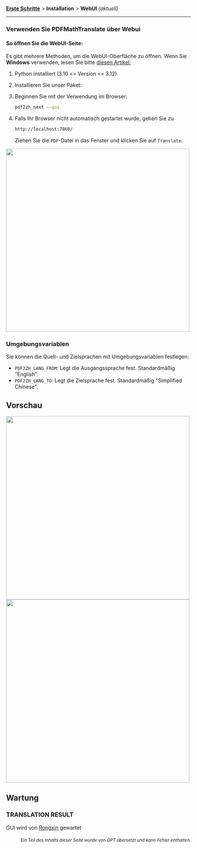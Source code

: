 [**Erste Schritte**](./getting-started.md) > **Installation** > **WebUI** _(aktuell)_

---

### Verwenden Sie PDFMathTranslate über Webui

#### So öffnen Sie die WebUI-Seite:

Es gibt mehrere Methoden, um die WebUI-Oberfläche zu öffnen. Wenn Sie **Windows** verwenden, lesen Sie bitte [diesen Artikel](./INSTALLATION_winexe.md);

1. Python installiert (3.10 <= Version <= 3.12)

2. Installieren Sie unser Paket:

3. Beginnen Sie mit der Verwendung im Browser:

    ```bash
    pdf2zh_next --gui
    ```

4. Falls Ihr Browser nicht automatisch gestartet wurde, gehen Sie zu

    ```bash
    http://localhost:7860/
    ```

    Ziehen Sie die `PDF`-Datei in das Fenster und klicken Sie auf `Translate`.

<!-- <img src="./images/gui.gif" width="500"/> -->
<img src='./../images/gui.gif' width="500"/>

### Umgebungsvariablen

Sie können die Quell- und Zielsprachen mit Umgebungsvariablen festlegen:

- `PDF2ZH_LANG_FROM`: Legt die Ausgangssprache fest. Standardmäßig "English".
- `PDF2ZH_LANG_TO`: Legt die Zielsprache fest. Standardmäßig "Simplified Chinese".

## Vorschau

<img src="./../images/before.png" width="500"/>
<img src="./../images/after.png" width="500"/>

## Wartung

### TRANSLATION RESULT

GUI wird von [Rongxin](https://github.com/reycn) gewartet

<div align="right"> 
<h6><small>Ein Teil des Inhalts dieser Seite wurde von GPT übersetzt und kann Fehler enthalten.</small></h6>